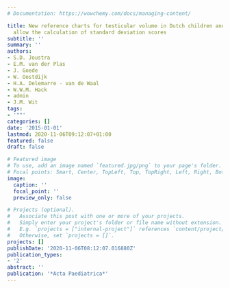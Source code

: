 ```yaml
---
# Documentation: https://wowchemy.com/docs/managing-content/

title: New reference charts for testicular volume in Dutch children and adolescents
  allow the calculation of standard deviation scores
subtitle: ''
summary: ''
authors:
- S.D. Joustra
- E.M. van der Plas
- J. Goede
- W. Oostdijk
- H.A. Delemarre - van de Waal
- W.W.M. Hack
- admin
- J.M. Wit
tags:
- '""'
categories: []
date: '2015-01-01'
lastmod: 2020-11-06T09:12:07+01:00
featured: false
draft: false

# Featured image
# To use, add an image named `featured.jpg/png` to your page's folder.
# Focal points: Smart, Center, TopLeft, Top, TopRight, Left, Right, BottomLeft, Bottom, BottomRight.
image:
  caption: ''
  focal_point: ''
  preview_only: false

# Projects (optional).
#   Associate this post with one or more of your projects.
#   Simply enter your project's folder or file name without extension.
#   E.g. `projects = ["internal-project"]` references `content/project/deep-learning/index.md`.
#   Otherwise, set `projects = []`.
projects: []
publishDate: '2020-11-06T08:12:07.016880Z'
publication_types:
- '2'
abstract: ''
publication: '*Acta Paediatrica*'
---
```

